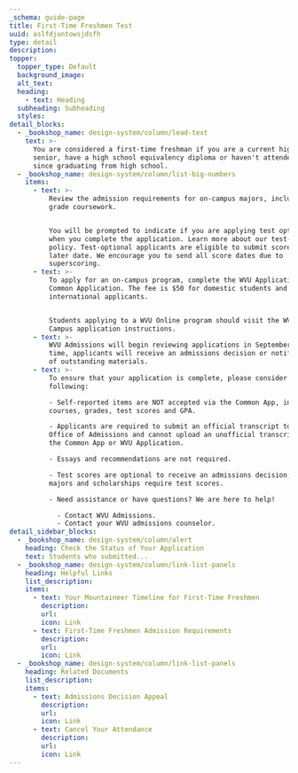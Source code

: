 ```yaml
---
_schema: guide-page
title: First-Time Freshmen Test
uuid: aslfdjuntowsjdsfh
type: detail
description:
topper:
  topper_type: Default
  background_image:
  alt_text:
  heading:
    - text: Heading
  subheading: Subheading
  styles:
detail_blocks:
  - _bookshop_name: design-system/column/lead-text
    text: >-
      You are considered a first-time freshman if you are a current high school
      senior, have a high school equivalency diploma or haven't attended college
      since graduating from high school.
  - _bookshop_name: design-system/column/list-big-numbers
    items:
      - text: >-
          Review the admission requirements for on-campus majors, including 9-12
          grade coursework.


          You will be prompted to indicate if you are applying test optional
          when you complete the application. Learn more about our test-optional
          policy. Test-optional applicants are eligible to submit scores at a
          later date. We encourage you to send all score dates due to
          superscoring.
      - text: >-
          To apply for an on-campus program, complete the WVU Application or the
          Common Application. The fee is $50 for domestic students and $65 for
          international applicants.


          Students applying to a WVU Online program should visit the WVU Online
          Campus application instructions.
      - text: >-
          WVU Admissions will begin reviewing applications in September. At that
          time, applicants will receive an admissions decision or notification
          of outstanding materials.
      - text: >-
          To ensure that your application is complete, please consider the
          following:

          - Self-reported items are NOT accepted via the Common App, including
          courses, grades, test scores and GPA.

          - Applicants are required to submit an official transcript to the WVU
          Office of Admissions and cannot upload an unofficial transcript via
          the Common App or WVU Application.

          - Essays and recommendations are not required.

          - Test scores are optional to receive an admissions decision; a few
          majors and scholarships require test scores.

          - Need assistance or have questions? We are here to help!

            - Contact WVU Admissions.
            - Contact your WVU admissions counselor.
detail_sidebar_blocks:
  - _bookshop_name: design-system/column/alert
    heading: Check the Status of Your Application
    text: Students who submitted...
  - _bookshop_name: design-system/column/link-list-panels
    heading: Helpful Links
    list_description:
    items:
      - text: Your Mountaineer Timeline for First-Time Freshmen
        description:
        url:
        icon: Link
      - text: First-Time Freshmen Admission Requirements
        description:
        url:
        icon: Link
  - _bookshop_name: design-system/column/link-list-panels
    heading: Related Documents
    list_description:
    items:
      - text: Admissions Decision Appeal
        description:
        url:
        icon: Link
      - text: Cancel Your Attendance
        description:
        url:
        icon: Link
---
```

